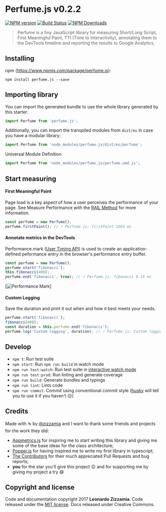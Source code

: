 # Perfume.js v0.2.2
[![NPM version](https://badge.fury.io/js/perfume.js.svg)](https://www.npmjs.org/package/perfume.js) [![Build Status](https://travis-ci.org/Zizzamia/perfume.js.svg?branch=master)](https://travis-ci.org/Zizzamia/perfume.js) [![NPM Downloads](http://img.shields.io/npm/dm/perfume.js.svg)](https://www.npmjs.org/package/perfume.js)

> Perfume is a tiny JavaScript library for measuring Short/Long Script, First Meaningful Paint, TTI (Time to Interactivity), annotating them to the DevTools timeline and reporting the results to Google Analytics.


## Installing

npm (https://www.npmjs.com/package/perfume.js):

    npm install perfume.js --save


## Importing library

You can import the generated bundle to use the whole library generated by this starter:

```javascript
import Perfume from 'perfume.js';
```

Additionally, you can import the transpiled modules from `dist/es` in case you have a modular library:

```javascript
import Perfume from 'node_modules/perfume.js/dist/es/perfume';
```

Universal Module Definition

```javascript
import Perfume from 'node_modules/perfume.js/perfume.umd.js';
```


## Start measuring

#### First Meaningful Paint
Page load is a key aspect of how a user perceives the performance of your page. See Measure Performance with the [RAIL Method](https://developers.google.com/web/fundamentals/performance/rail) for more information.

```javascript
const perfume = new Perfume();
perfume.firstPaint(); // ⚡️ Perfume.js: firstPaint 1604 ms
```

#### Annotate metrics in the DevTools
Performance.mark ([User Timing API](https://developer.mozilla.org/en-US/docs/Web/API/User_Timing_API)) is used to create an application-defined peformance entry in the browser's performance entry buffer.

```javascript
const perfume = new Perfume();
perfume.start('fibonacci');
this.fibonacci(400);
perfume.end('fibonacci', true); // ⚡️ Perfume.js: fibonacci 0.14 ms
```
[![Performance Mark](https://github.com/Zizzamia/perfume.js/blob/master/docs/src/assets/performance-mark.png)]

#### Custom Logging
Save the duration and print it out when and how it best meets your needs.

```javascript
perfume.start('fibonacci');
fibonacci(400);
const duration = this.perfume.end('fibonacci');
perfume.log('Custom logging', duration); // ⚡️ Perfume.js: Custom logging 0.14 ms
```



## Develop

 - `npm t`: Run test suite
 - `npm start`: Run `npm run build` in watch mode
 - `npm run test:watch`: Run test suite in [interactive watch mode](http://facebook.github.io/jest/docs/cli.html#watch)
 - `npm run test:prod`: Run linting and generate coverage
 - `npm run build`: Generate bundles and typings
 - `npm run lint`: Lints code
 - `npm run commit`: Commit using conventional commit style ([husky](https://github.com/typicode/husky) will tell you to use it if you haven't :wink:)



## Credits
Made with ☕️ by [@zizzamia](https://twitter.com/zizzamia) and
I want to thank some friends and projects for the work they did:

- [Appmetrics.js](https://github.com/ebidel/appmetrics.js?files=1) for inspiring me to start writing this library and giving me some of the base ideas for the class architecture;
- [Popper.js](https://github.com/FezVrasta/popper.js/) for having inspired me to write my first library in typescript;
- [The Contributors](https://github.com/Zizzamia/perfume.js/graphs/contributors) for their much appreciated Pull Requests and bug reports;
- **you** for the star you'll give this project 😉 and for supporting me by giving my project a try 😄



## Copyright and license
Code and documentation copyright 2017 **Leonardo Zizzamia**. Code released under the [MIT license](LICENSE). Docs released under Creative Commons.
